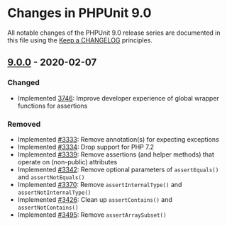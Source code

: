 # Changes in PHPUnit 9.0

All notable changes of the PHPUnit 9.0 release series are documented in this file using the [Keep a CHANGELOG](https://keepachangelog.com/) principles.

## [9.0.0] - 2020-02-07

### Changed

* Implemented [3746](https://github.com/sebastianbergmann/phpunit/issues/3746): Improve developer experience of global wrapper functions for assertions

### Removed

* Implemented [#3333](https://github.com/sebastianbergmann/phpunit/issues/3333): Remove annotation(s) for expecting exceptions
* Implemented [#3334](https://github.com/sebastianbergmann/phpunit/issues/3334): Drop support for PHP 7.2
* Implemented [#3339](https://github.com/sebastianbergmann/phpunit/issues/3339): Remove assertions (and helper methods) that operate on (non-public) attributes
* Implemented [#3342](https://github.com/sebastianbergmann/phpunit/issues/3342): Remove optional parameters of `assertEquals()` and `assertNotEquals()`
* Implemented [#3370](https://github.com/sebastianbergmann/phpunit/issues/3370): Remove `assertInternalType()` and `assertNotInternalType()`
* Implemented [#3426](https://github.com/sebastianbergmann/phpunit/issues/3426): Clean up `assertContains()` and `assertNotContains()`
* Implemented [#3495](https://github.com/sebastianbergmann/phpunit/issues/3495): Remove `assertArraySubset()`

[9.0.0]: https://github.com/sebastianbergmann/phpunit/compare/8.5...master

